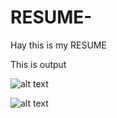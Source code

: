 # RESUME-
Hay this is my RESUME 

This is output 

![alt text](https://github.com/SomnathM41i/RESUME-/blob/main/Output%202.jpg)

![alt text](https://github.com/SomnathM41i/RESUME-/blob/Output/Output.jpg)
